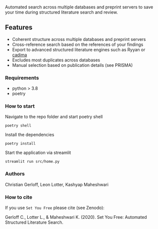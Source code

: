 Automated search across multiple databases and preprint servers to save your time 
during structured literature search and review.

## Features
* Coherent structure across multiple databases and preprint servers
* Cross-reference search based on the references of your findings
* Export to advanced structured literature engines such as Ryyan or [cadima](https://www.cadima.info/)
* Excludes most duplicates across databases
* Manual selection based on publication details (see PRISMA)


### Requirements
* python > 3.8
* poetry

### How to start

Navigate to the repo folder and start poetry shell
```
poetry shell
```

Install the dependencies
```
poetry install
```

Start the application via streamlit
```
streamlit run src/home.py
```

### Authors

Christian Gerloff, Leon Lotter, Kashyap Maheshwari

### How to cite
If you use `Set You Free` please cite (see Zenodo):


Gerloff C., Lotter L., & Maheshwari K. (2020). Set You Free: Automated Structured Literature Search.